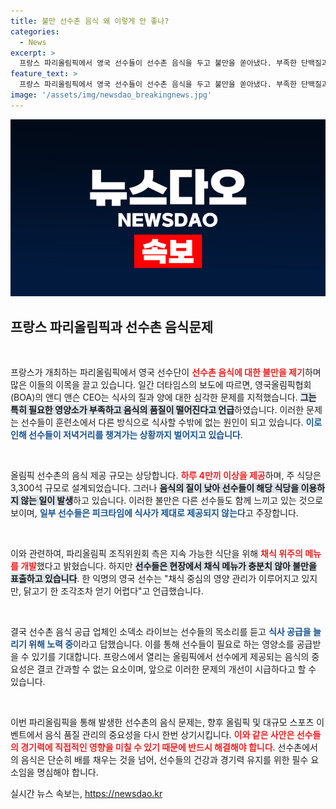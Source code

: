 ```yaml
---
title: 불만 선수촌 음식 왜 이렇게 안 좋나?
categories:
  - News
excerpt: >
  프랑스 파리올림픽에서 영국 선수들이 선수촌 음식을 두고 불만을 쏟아냈다. 부족한 단백질과 혼잡한 식사 환경에 아쉬움을 표하며, 특별히 마련한 훈련소로 이동하는 상황. 선수촌 음식의 문제, 과연 어떻게 해결될까?
feature_text: >
  프랑스 파리올림픽에서 영국 선수들이 선수촌 음식을 두고 불만을 쏟아냈다. 부족한 단백질과 혼잡한 식사 환경에 아쉬움을 표하며, 특별히 마련한 훈련소로 이동하는 상황. 선수촌 음식의 문제, 과연 어떻게 해결될까?
image: '/assets/img/newsdao_breakingnews.jpg'
---
```


<p><img src="/assets/img/newsdao_breakingnews.jpg" alt="firstkoreanews 속보" /></p>

<h2 data-ke-size="size26">프랑스 파리올림픽과 선수촌 음식문제</h2>

<p data-ke-size="size16">&nbsp;</p>

<p>프랑스가 개최하는 파리올림픽에서 영국 선수단이 <b><span style="color: #ee2323;">선수촌 음식에 대한 불만을 제기</span></b>하며 많은 이들의 이목을 끌고 있습니다. 일간 더타임스의 보도에 따르면, 영국올림픽협회(BOA)의 앤디 앤슨 CEO는 식사의 질과 양에 대한 심각한 문제를 지적했습니다. <b><span style="background-color: #21538527;">그는 특히 필요한 영양소가 부족하고 음식의 품질이 떨어진다고 언급</span></b>하였습니다. 이러한 문제는 선수들이 훈련소에서 다른 방식으로 식사할 수밖에 없는 원인이 되고 있습니다. <b><span style="color: #1a5490;">이로 인해 선수들이 저녁거리를 챙겨가는 상황까지 벌어지고 있습니다</span></b>.</p>

<p data-ke-size="size16">&nbsp;</p>

<p>올림픽 선수촌의 음식 제공 규모는 상당합니다. <b><span style="color: #ee2323;">하루 4만끼 이상을 제공</span></b>하며, 주 식당은 3,300석 규모로 설계되었습니다. 그러나 <b><span style="background-color: #21538527;">음식의 질이 낮아 선수들이 해당 식당을 이용하지 않는 일이 발생</span></b>하고 있습니다. 이러한 불만은 다른 선수들도 함께 느끼고 있는 것으로 보이며, <b><span style="color: #1a5490;">일부 선수들은 피크타임에 식사가 제대로 제공되지 않는다</span></b>고 주장합니다. </p>

<p data-ke-size="size16">&nbsp;</p>

<p>이와 관련하여, 파리올림픽 조직위원회 측은 지속 가능한 식단을 위해 <b><span style="color: #ee2323;">채식 위주의 메뉴를 개발</span></b>했다고 밝혔습니다. 하지만 <b><span style="background-color: #21538527;">선수들은 현장에서 채식 메뉴가 충분치 않아 불만을 표출하고 있습니다</span></b>. 한 익명의 영국 선수는 "채식 중심의 영양 관리가 이루어지고 있지만, 닭고기 한 조각조차 얻기 어렵다"고 언급했습니다. </p>

<p data-ke-size="size16">&nbsp;</p>

<p>결국 선수촌 음식 공급 업체인 소덱소 라이브는 선수들의 목소리를 듣고 <b><span style="color: #1a5490;">식사 공급을 늘리기 위해 노력 중</span></b>이라고 답했습니다. 이를 통해 선수들이 필요로 하는 영양소를 공급받을 수 있기를 기대합니다. 프랑스에서 열리는 올림픽에서 선수에게 제공되는 음식의 중요성은 결코 간과할 수 없는 요소이며, 앞으로 이러한 문제의 개선이 시급하다고 할 수 있습니다. </p>

<p data-ke-size="size16">&nbsp;</p>

<p>이번 파리올림픽을 통해 발생한 선수촌의 음식 문제는, 향후 올림픽 및 대규모 스포츠 이벤트에서 음식 품질 관리의 중요성을 다시 한번 상기시킵니다. <b><span style="color: #ee2323;">이와 같은 사안은 선수들의 경기력에 직접적인 영향을 미칠 수 있기 때문에 반드시 해결해야 합니다</span></b>. 선수촌에서의 음식은 단순히 배를 채우는 것을 넘어, 선수들의 건강과 경기력 유지를 위한 필수 요소임을 명심해야 합니다.</p>
실시간 뉴스 속보는, <a href="https://newsdao.kr" rel="dofollow">https://newsdao.kr</a>


